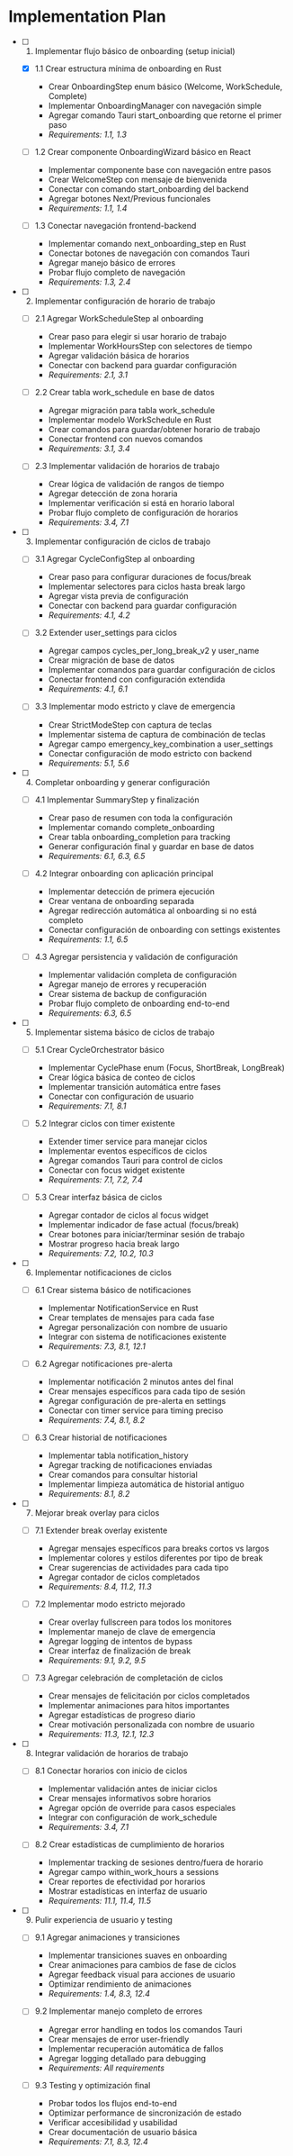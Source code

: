 # Implementation Plan

- [ ] 1. Implementar flujo básico de onboarding (setup inicial)
  - [x] 1.1 Crear estructura mínima de onboarding en Rust
    - Crear OnboardingStep enum básico (Welcome, WorkSchedule, Complete)
    - Implementar OnboardingManager con navegación simple
    - Agregar comando Tauri start_onboarding que retorne el primer paso
    - _Requirements: 1.1, 1.3_

  - [ ] 1.2 Crear componente OnboardingWizard básico en React
    - Implementar componente base con navegación entre pasos
    - Crear WelcomeStep con mensaje de bienvenida
    - Conectar con comando start_onboarding del backend
    - Agregar botones Next/Previous funcionales
    - _Requirements: 1.1, 1.4_

  - [ ] 1.3 Conectar navegación frontend-backend
    - Implementar comando next_onboarding_step en Rust
    - Conectar botones de navegación con comandos Tauri
    - Agregar manejo básico de errores
    - Probar flujo completo de navegación
    - _Requirements: 1.3, 2.4_

- [ ] 2. Implementar configuración de horario de trabajo
  - [ ] 2.1 Agregar WorkScheduleStep al onboarding
    - Crear paso para elegir si usar horario de trabajo
    - Implementar WorkHoursStep con selectores de tiempo
    - Agregar validación básica de horarios
    - Conectar con backend para guardar configuración
    - _Requirements: 2.1, 3.1_

  - [ ] 2.2 Crear tabla work_schedule en base de datos
    - Agregar migración para tabla work_schedule
    - Implementar modelo WorkSchedule en Rust
    - Crear comandos para guardar/obtener horario de trabajo
    - Conectar frontend con nuevos comandos
    - _Requirements: 3.1, 3.4_

  - [ ] 2.3 Implementar validación de horarios de trabajo
    - Crear lógica de validación de rangos de tiempo
    - Agregar detección de zona horaria
    - Implementar verificación si está en horario laboral
    - Probar flujo completo de configuración de horarios
    - _Requirements: 3.4, 7.1_

- [ ] 3. Implementar configuración de ciclos de trabajo
  - [ ] 3.1 Agregar CycleConfigStep al onboarding
    - Crear paso para configurar duraciones de focus/break
    - Implementar selectores para ciclos hasta break largo
    - Agregar vista previa de configuración
    - Conectar con backend para guardar configuración
    - _Requirements: 4.1, 4.2_

  - [ ] 3.2 Extender user_settings para ciclos
    - Agregar campos cycles_per_long_break_v2 y user_name
    - Crear migración de base de datos
    - Implementar comandos para guardar configuración de ciclos
    - Conectar frontend con configuración extendida
    - _Requirements: 4.1, 6.1_

  - [ ] 3.3 Implementar modo estricto y clave de emergencia
    - Crear StrictModeStep con captura de teclas
    - Implementar sistema de captura de combinación de teclas
    - Agregar campo emergency_key_combination a user_settings
    - Conectar configuración de modo estricto con backend
    - _Requirements: 5.1, 5.6_

- [ ] 4. Completar onboarding y generar configuración
  - [ ] 4.1 Implementar SummaryStep y finalización
    - Crear paso de resumen con toda la configuración
    - Implementar comando complete_onboarding
    - Crear tabla onboarding_completion para tracking
    - Generar configuración final y guardar en base de datos
    - _Requirements: 6.1, 6.3, 6.5_

  - [ ] 4.2 Integrar onboarding con aplicación principal
    - Implementar detección de primera ejecución
    - Crear ventana de onboarding separada
    - Agregar redirección automática al onboarding si no está completo
    - Conectar configuración de onboarding con settings existentes
    - _Requirements: 1.1, 6.5_

  - [ ] 4.3 Agregar persistencia y validación de configuración
    - Implementar validación completa de configuración
    - Agregar manejo de errores y recuperación
    - Crear sistema de backup de configuración
    - Probar flujo completo de onboarding end-to-end
    - _Requirements: 6.3, 6.5_

- [ ] 5. Implementar sistema básico de ciclos de trabajo
  - [ ] 5.1 Crear CycleOrchestrator básico
    - Implementar CyclePhase enum (Focus, ShortBreak, LongBreak)
    - Crear lógica básica de conteo de ciclos
    - Implementar transición automática entre fases
    - Conectar con configuración de usuario
    - _Requirements: 7.1, 8.1_

  - [ ] 5.2 Integrar ciclos con timer existente
    - Extender timer service para manejar ciclos
    - Implementar eventos específicos de ciclos
    - Agregar comandos Tauri para control de ciclos
    - Conectar con focus widget existente
    - _Requirements: 7.1, 7.2, 7.4_

  - [ ] 5.3 Crear interfaz básica de ciclos
    - Agregar contador de ciclos al focus widget
    - Implementar indicador de fase actual (focus/break)
    - Crear botones para iniciar/terminar sesión de trabajo
    - Mostrar progreso hacia break largo
    - _Requirements: 7.2, 10.2, 10.3_

- [ ] 6. Implementar notificaciones de ciclos
  - [ ] 6.1 Crear sistema básico de notificaciones
    - Implementar NotificationService en Rust
    - Crear templates de mensajes para cada fase
    - Agregar personalización con nombre de usuario
    - Integrar con sistema de notificaciones existente
    - _Requirements: 7.3, 8.1, 12.1_

  - [ ] 6.2 Agregar notificaciones pre-alerta
    - Implementar notificación 2 minutos antes del final
    - Crear mensajes específicos para cada tipo de sesión
    - Agregar configuración de pre-alerta en settings
    - Conectar con timer service para timing preciso
    - _Requirements: 7.4, 8.1, 8.2_

  - [ ] 6.3 Crear historial de notificaciones
    - Implementar tabla notification_history
    - Agregar tracking de notificaciones enviadas
    - Crear comandos para consultar historial
    - Implementar limpieza automática de historial antiguo
    - _Requirements: 8.1, 8.2_

- [ ] 7. Mejorar break overlay para ciclos
  - [ ] 7.1 Extender break overlay existente
    - Agregar mensajes específicos para breaks cortos vs largos
    - Implementar colores y estilos diferentes por tipo de break
    - Crear sugerencias de actividades para cada tipo
    - Agregar contador de ciclos completados
    - _Requirements: 8.4, 11.2, 11.3_

  - [ ] 7.2 Implementar modo estricto mejorado
    - Crear overlay fullscreen para todos los monitores
    - Implementar manejo de clave de emergencia
    - Agregar logging de intentos de bypass
    - Crear interfaz de finalización de break
    - _Requirements: 9.1, 9.2, 9.5_

  - [ ] 7.3 Agregar celebración de completación de ciclos
    - Crear mensajes de felicitación por ciclos completados
    - Implementar animaciones para hitos importantes
    - Agregar estadísticas de progreso diario
    - Crear motivación personalizada con nombre de usuario
    - _Requirements: 11.3, 12.1, 12.3_

- [ ] 8. Integrar validación de horarios de trabajo
  - [ ] 8.1 Conectar horarios con inicio de ciclos
    - Implementar validación antes de iniciar ciclos
    - Crear mensajes informativos sobre horarios
    - Agregar opción de override para casos especiales
    - Integrar con configuración de work_schedule
    - _Requirements: 3.4, 7.1_

  - [ ] 8.2 Crear estadísticas de cumplimiento de horarios
    - Implementar tracking de sesiones dentro/fuera de horario
    - Agregar campo within_work_hours a sessions
    - Crear reportes de efectividad por horarios
    - Mostrar estadísticas en interfaz de usuario
    - _Requirements: 11.1, 11.4, 11.5_

- [ ] 9. Pulir experiencia de usuario y testing
  - [ ] 9.1 Agregar animaciones y transiciones
    - Implementar transiciones suaves en onboarding
    - Crear animaciones para cambios de fase de ciclos
    - Agregar feedback visual para acciones de usuario
    - Optimizar rendimiento de animaciones
    - _Requirements: 1.4, 8.3, 12.4_

  - [ ] 9.2 Implementar manejo completo de errores
    - Agregar error handling en todos los comandos Tauri
    - Crear mensajes de error user-friendly
    - Implementar recuperación automática de fallos
    - Agregar logging detallado para debugging
    - _Requirements: All requirements_

  - [ ] 9.3 Testing y optimización final
    - Probar todos los flujos end-to-end
    - Optimizar performance de sincronización de estado
    - Verificar accesibilidad y usabilidad
    - Crear documentación de usuario básica
    - _Requirements: 7.1, 8.3, 12.4_


